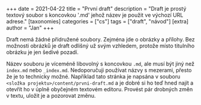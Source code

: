+++
date = 2021-04-22
title = "První draft"
description = "Draft je prostý textový soubor s koncovkou '.md' jehož název je použit ve výchozí URL adrese."
[taxonomies]
categories = ["cs"]
tags = ["draft", "návod"]
[extra]
author = "Jan"
+++

Draft nemá žádné přidružené soubory.
Zejména jde o obrázky a přílohy. 
Bez možnosti obrázků je draft odlišný už svým vzhledem, protože místo titulního obrázku je jen šedivé pozadí.

Název souboru je víceméně libovolný s koncovkou `.md`, ale musí být jiný než `index.md` nebo `_index.md`. 
Nedoporučuji používat názvy s mezerami, přesto že je to technicky možné.
Například tato stránka je napsána v souboru `<složka projektu>/content/prvni-draft.md` a je dobré si ho teď hned najít a otevřít ho v úplně obyčejném textovém editoru.
Provést pár drobných změn v textu, uložit je a pozorovat změnu.